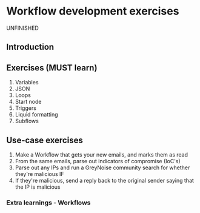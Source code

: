# Workflow development exercises 
UNFINISHED

## Introduction

## Exercises (MUST learn)
1. Variables
2. JSON
3. Loops
4. Start node
5. Triggers
6. Liquid formatting
7. Subflows

## Use-case exercises
1. Make a Workflow that gets your new emails, and marks them as read
2. From the same emails, parse out indicators of compromise (IoC's)
3. Parse out any IPs and run a GreyNoise community search for whether they're malicious IF 
4. If they're malicious, send a reply back to the original sender saying that the IP is malicious

### Extra learnings - Workflows 
